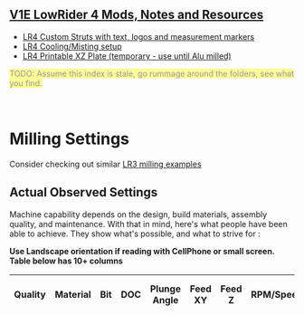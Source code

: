 ## [V1E LowRider 4 Mods, Notes and Resources](/lowrider4/README.md)
- [LR4 Custom Struts with text, logos and measurement markers](/lowrider4/mods/aza-strut/README.md)
- [LR4 Cooling/Misting setup](/lowrider4/mods/mist-cooling/README.md)
- [LR4 Printable XZ Plate (temporary - use until Alu milled)](/lowrider4/mods/xz-plates/README.md)

<mark style="opacity:0.4">
TODO: Assume this index is stale, go rummage around the folders, see what you find.</mark>
<br/><br/><br/>



# Milling Settings
Consider checking out similar [LR3 milling examples](../lowrider3/README.md)

## Actual Observed Settings
Machine capability depends on the design, build materials, assembly quality, and maintenance.  With that in mind, here's what people have been able to achieve.  They show  what's possible, and what to strive for :

**Use Landscape orientation if reading with CellPhone or small screen.  Table below has 10+ columns**

|Quality|Material|Bit|DOC|Plunge Angle|Feed XY|Feed Z|RPM/Speed|Coolant|Notes / Source |
| --- | --- | --- | --- | --- | --- | --- | --- | --- | --- |
